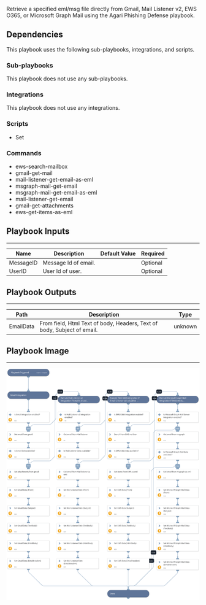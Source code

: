 Retrieve a specified eml/msg file directly from Gmail, Mail Listener v2, EWS O365, or Microsoft Graph Mail using the Agari Phishing Defense playbook.

## Dependencies
This playbook uses the following sub-playbooks, integrations, and scripts.

### Sub-playbooks
This playbook does not use any sub-playbooks.

### Integrations
This playbook does not use any integrations.

### Scripts
* Set

### Commands
* ews-search-mailbox
* gmail-get-mail
* mail-listener-get-email-as-eml
* msgraph-mail-get-email
* msgraph-mail-get-email-as-eml
* mail-listener-get-email
* gmail-get-attachments
* ews-get-items-as-eml

## Playbook Inputs
---

| **Name** | **Description** | **Default Value** | **Required** |
| --- | --- | --- | --- |
| MessageID | Message Id of email. |  | Optional |
| UserID | User Id of user. |  | Optional |

## Playbook Outputs
---

| **Path** | **Description** | **Type** |
| --- | --- | --- |
| EmailData | From field, Html Text of body, Headers, Text of body, Subject of email. | unknown |

## Playbook Image
---
![Get Email From Email Gateway - Agari](https://raw.githubusercontent.com/demisto/content/5153dd815b5288877b560e3fdcc3d9ab28cda57e/Packs/AgariPhishingDefense/doc_files/Get_Email_From_Email_Gateway_-_Agari.png)